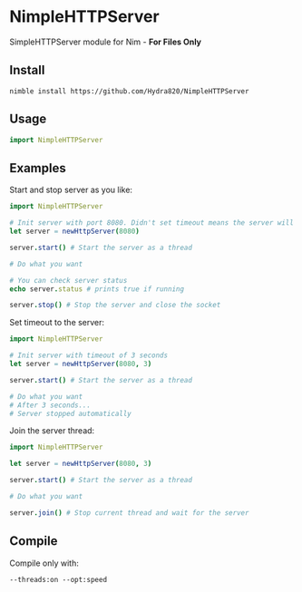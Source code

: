 # NimpleHTTPServer
SimpleHTTPServer module for Nim - **For Files Only**

## Install
```
nimble install https://github.com/Hydra820/NimpleHTTPServer
```

## Usage
```Nim
import NimpleHTTPServer
```

## Examples
Start and stop server as you like:
```Nim
import NimpleHTTPServer

# Init server with port 8080. Didn't set timeout means the server will run forever
let server = newHttpServer(8080)

server.start() # Start the server as a thread

# Do what you want

# You can check server status
echo server.status # prints true if running

server.stop() # Stop the server and close the socket
```

Set timeout to the server:
```Nim
import NimpleHTTPServer

# Init server with timeout of 3 seconds
let server = newHttpServer(8080, 3)

server.start() # Start the server as a thread

# Do what you want
# After 3 seconds...
# Server stopped automatically
```

Join the server thread:
```Nim
import NimpleHTTPServer

let server = newHttpServer(8080, 3)

server.start() # Start the server as a thread

# Do what you want

server.join() # Stop current thread and wait for the server
```

## Compile
Compile only with:
```
--threads:on --opt:speed
```
